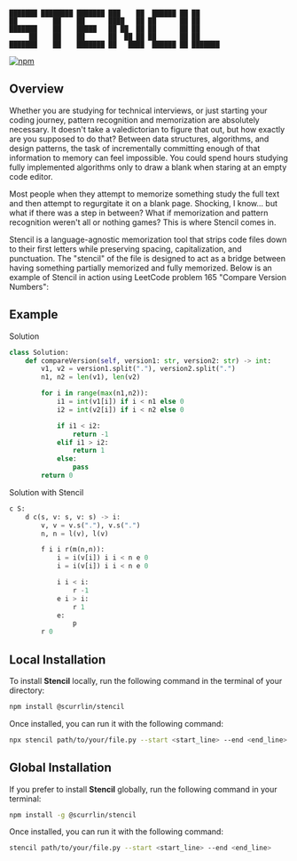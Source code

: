 ```

███████ ████████ ███████ ███    ██  ██████ ██ ██      
██         ██    ██      ████   ██ ██      ██ ██      
███████    ██    █████   ██ ██  ██ ██      ██ ██      
     ██    ██    ██      ██  ██ ██ ██      ██ ██      
███████    ██    ███████ ██   ████  ██████ ██ ███████ 

```

[![npm](https://img.shields.io/npm/dt/%40scurrlin%2Fstencil?style=flat&color=blue)](https://www.npmjs.com/package/@scurrlin/stencil)

## Overview

Whether you are studying for technical interviews, or just starting your coding journey, pattern recognition and memorization are absolutely necessary. It doesn't take a valedictorian to figure that out, but how exactly are you supposed to do that? Between data structures, algorithms, and design patterns, the task of incrementally committing enough of that information to memory can feel impossible. You could spend hours studying fully implemented algorithms only to draw a blank when staring at an empty code editor.

Most people when they attempt to memorize something study the full text and then attempt to regurgitate it on a blank page. Shocking, I know... but what if there was a step in between? What if memorization and pattern recognition weren't all or nothing games? This is where Stencil comes in.

Stencil is a language-agnostic memorization tool that strips code files down to their first letters while preserving spacing, capitalization, and punctuation. The "stencil" of the file is designed to act as a bridge between having something partially memorized and fully memorized. Below is an example of Stencil in action using LeetCode problem 165 "Compare Version Numbers":

## Example

Solution

```python
class Solution:
    def compareVersion(self, version1: str, version2: str) -> int:
        v1, v2 = version1.split("."), version2.split(".")
        n1, n2 = len(v1), len(v2)

        for i in range(max(n1,n2)):
            i1 = int(v1[i]) if i < n1 else 0
            i2 = int(v2[i]) if i < n2 else 0

            if i1 < i2:
                return -1 
            elif i1 > i2:
                return 1
            else:
                pass
        return 0
```

Solution with Stencil

```python
c S:
    d c(s, v: s, v: s) -> i:
        v, v = v.s("."), v.s(".")
        n, n = l(v), l(v)

        f i i r(m(n,n)):
            i = i(v[i]) i i < n e 0
            i = i(v[i]) i i < n e 0

            i i < i:
                r -1 
            e i > i:
                r 1
            e:
                p
        r 0
```

## Local Installation

To install **Stencil** locally, run the following command in the terminal of your directory:

```bash
npm install @scurrlin/stencil
```

Once installed, you can run it with the following command:

```bash
npx stencil path/to/your/file.py --start <start_line> --end <end_line>
```

## Global Installation

If you prefer to install **Stencil** globally, run the following command in your terminal:

```bash
npm install -g @scurrlin/stencil
```

Once installed, you can run it with the following command:

```bash
stencil path/to/your/file.py --start <start_line> --end <end_line>
```